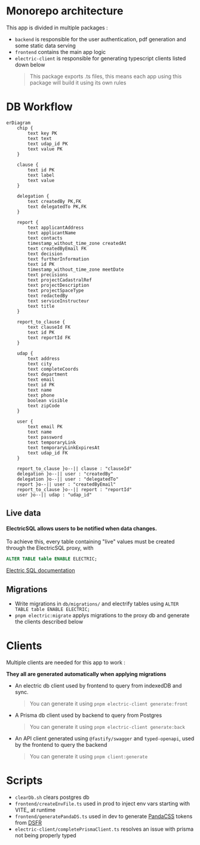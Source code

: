 # Monorepo architecture

This app is divided in multiple packages :

- `backend` is responsible for the user authentication, pdf generation and some static data serving
- `frontend` contains the main app logic
- `electric-client` is responsible for generating typescript clients listed down below
  > This package exports .ts files, this means each app using this package will build it using its own rules

# DB Workflow

```mermaid
erDiagram
    chip {
        text key PK
        text text
        text udap_id PK
        text value PK
    }

    clause {
        text id PK
        text label
        text value
    }

    delegation {
        text createdBy PK,FK
        text delegatedTo PK,FK
    }

    report {
        text applicantAddress
        text applicantName
        text contacts
        timestamp_without_time_zone createdAt
        text createdByEmail FK
        text decision
        text furtherInformation
        text id PK
        timestamp_without_time_zone meetDate
        text precisions
        text projectCadastralRef
        text projectDescription
        text projectSpaceType
        text redactedBy
        text serviceInstructeur
        text title
    }

    report_to_clause {
        text clauseId FK
        text id PK
        text reportId FK
    }

    udap {
        text address
        text city
        text completeCoords
        text department
        text email
        text id PK
        text name
        text phone
        boolean visible
        text zipCode
    }

    user {
        text email PK
        text name
        text password
        text temporaryLink
        text temporaryLinkExpiresAt
        text udap_id FK
    }

    report_to_clause }o--|| clause : "clauseId"
    delegation }o--|| user : "createdBy"
    delegation }o--|| user : "delegatedTo"
    report }o--|| user : "createdByEmail"
    report_to_clause }o--|| report : "reportId"
    user }o--|| udap : "udap_id"

```

## Live data

#### ElectricSQL allows users to be notified when data changes.

To achieve this, every table containing "live" values must be created through the ElectricSQL proxy, with

```sql
ALTER TABLE table ENABLE ELECTRIC;
```

[Electric SQL documentation](https://electric-sql.com/docs)

## Migrations

- Write migrations in `db/migrations/` and electrify tables using `ALTER TABLE table ENABLE ELECTRIC;`
- `pnpm electric:migrate` applys migrations to the proxy db and generate the clients described below

# Clients

Multiple clients are needed for this app to work :

**They all are generated automatically when applying migrations**

- An electric db client used by frontend to query from indexedDB and sync.

  > You can generate it using `pnpm electric-client generate:front`

- A Prisma db client used by backend to query from Postgres
  > You can generate it using `pnpm electric-client generate:back`
- An API client generated using `@fastify/swagger` and `typed-openapi`, used by the frontend to query the backend
  > You can generate it using `pnpm client:generate`

# Scripts

- `clearDb.sh` clears postgres db
- `frontend/createEnvFile.ts` used in prod to inject env vars starting with VITE\_ at runtime
- `frontend/generatePandaDS.ts` used in dev to generate [PandaCSS](https://panda-css.com/docs/theming/tokens) tokens
  from [DSFR](https://github.com/GouvernementFR/dsfr)
- `electric-client/completePrismaClient.ts` resolves an issue with prisma not being properly typed

